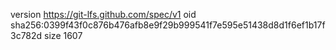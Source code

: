 version https://git-lfs.github.com/spec/v1
oid sha256:0399f43f0c876b476afb8e9f29b999541f7e595e51438d8d1f6ef1b17f3c782d
size 1607
